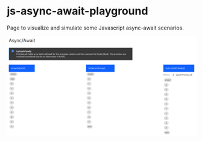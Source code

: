 # js-async-await-playground
Page to visualize and simulate some Javascript async-await scenarios.

![Screenshot](screen.png)
